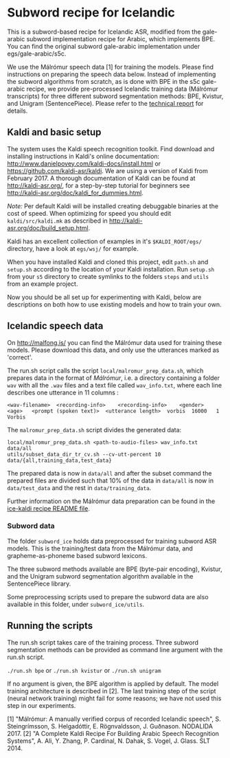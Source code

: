 # Subword recipe for Icelandic

This is a subword-based recipe for Icelandic ASR, modified from the gale-arabic subword implementation recipe for Arabic, which implements BPE. You can find the original subword gale-arabic implementation under egs/gale-arabic/s5c.

We use the Málrómur speech data [1] for training the models. Please find instructions on preparing the speech data below. Instead of implementing the subword algorithms from scratch, as is done with BPE in the s5c gale-arabic recipe, we provide pre-processed Icelandic training data (Málrómur transcripts) for three different subword segmentation methods: BPE, Kvistur, and Unigram (SentencePiece). Please refer to the [technical report](https://github.com/svanhviti16/subword-asr-icelandic/blob/master/s5/Subword_modelling_ASR_summer_2020.pdf) for details.

## Kaldi and basic setup

The system uses the Kaldi speech recognition toolkit. Find download and installing instructions in Kaldi's online documentation:
http://www.danielpovey.com/kaldi-docs/install.html or https://github.com/kaldi-asr/kaldi. We are using a version of Kaldi from February 2017.
A thorough documentation of Kaldi can be found at http://kaldi-asr.org/, for a step-by-step tutorial for beginners see http://kaldi-asr.org/doc/kaldi_for_dummies.html.

*Note:* Per default Kaldi will be installed creating debuggable binaries at the cost of speed. When optimizing for speed you should edit `kaldi/src/kaldi.mk` as described
in http://kaldi-asr.org/doc/build_setup.html.

Kaldi has an excellent collection of examples in it's `$KALDI_ROOT/egs/` directory, have a look at `egs/wsj/` for example.

When you have installed Kaldi and cloned this project, edit `path.sh` and `setup.sh` according to the location of your Kaldi installation.
Run `setup.sh` from your `s5` directory to create symlinks to the folders `steps` and `utils` from an example project. 

Now you should be all set up for experimenting with Kaldi, below are descriptions on both how to use existing models and how to train your own.

## Icelandic speech data

On http://malfong.is/ you can find the Málrómur data used for training these models. Please download this data, and only use the utterances marked as 'correct'.

The run.sh script calls the script `local/malromur_prep_data.sh`, which prepares data in the format of _Málrómur_, i.e. a directory containing a folder `wav` with all the `.wav` files and a text file called `wav_info.txt`, where each line describes one utterance in 11 columns :


	<wav-filename>	<recording-info>	<recording-info>	<gender>	<age>	<prompt (spoken text)>	<utterance length>	vorbis	16000	1	Vorbis


The `malromur_prep_data.sh` script divides the generated data:
 
	local/malromur_prep_data.sh <path-to-audio-files> wav_info.txt data/all
	utils/subset_data_dir_tr_cv.sh --cv-utt-percent 10 data/{all,training_data,test_data}

The prepared data is now in `data/all` and after the subset command the prepared files are divided such that 10% of the data in `data/all` is now in `data/test_data` and the rest in `data/training_data`.

Further information on the Málrómur data preparation can be found in the [ice-kaldi recipe README file](https://github.com/cadia-lvl/ice-asr/tree/master/ice-kaldi/s5).

### Subword data

The folder `subword_ice` holds data preprocessed for training subword ASR models. This is the training/test data from the Málrómur data, and grapheme-as-phoneme based subword lexicons.

The three subword methods available are BPE (byte-pair encoding), Kvistur, and the Unigram subword segmentation algorithm available in the SentencePiece library.

Some preprocessing scripts used to prepare the subword data are also available in this folder, under `subword_ice/utils`.

## Running the scripts
The run.sh script takes care of the training process. Three subword segmentation methods can be provided as command line argument with the run.sh script. 

`./run.sh bpe` or
`./run.sh kvistur` or
`./run.sh unigram`

If no argument is given, the BPE algorithm is applied by default. The model training architecture is described in [2].
The last training step of the script (neural network training) might fail for some reasons; we have not used this step in our experiments.

[1] "Málrómur: A manually verified corpus of recorded Icelandic speech", S. Steingrímsson, S. Helgadóttir, E. Rögnvaldsson, J. Guðnason. NODALIDA 2017.
[2] "A Complete Kaldi Recipe For Building Arabic Speech Recognition Systems", A. Ali, Y. Zhang, P. Cardinal, N. Dahak, S. Vogel, J. Glass. SLT 2014. 
